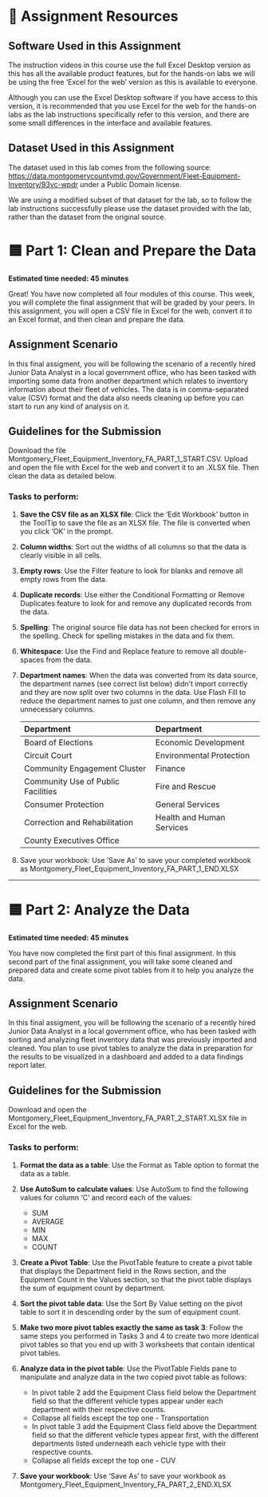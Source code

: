 # 🧰 Assignment Resources

## Software Used in this Assignment

The instruction videos in this course use the full Excel Desktop version as this has all the available product features, but for the hands-on labs we will be using the free ‘Excel for the web’ version as this is available to everyone.

Although you can use the Excel Desktop software if you have access to this version, it is recommended that you use Excel for the web for the hands-on labs as the lab instructions specifically refer to this version, and there are some small differences in the interface and available features.

## Dataset Used in this Assignment

The dataset used in this lab comes from the following source: https://data.montgomerycountymd.gov/Government/Fleet-Equipment-Inventory/93vc-wpdr under a Public Domain license.

We are using a modified subset of that dataset for the lab, so to follow the lab instructions successfully please use the dataset provided with the lab, rather than the dataset from the original source.

# 🟦 Part 1: Clean and Prepare the Data

**Estimated time needed: 45 minutes**

Great! You have now completed all four modules of this course. This week, you will complete the final assignment that will be graded by your peers. In this assignment, you will open a CSV file in Excel for the web, convert it to an Excel format, and then clean and prepare the data.

## Assignment Scenario
In this final assigment, you will be following the scenario of a recently hired Junior Data Analyst in a local government office, who has been tasked with importing some data from another department which relates to inventory information about their fleet of vehicles. The data is in comma-separated value (CSV) format and the data also needs cleaning up before you can start to run any kind of analysis on it.

## Guidelines for the Submission
Download the file Montgomery_Fleet_Equipment_Inventory_FA_PART_1_START.CSV. Upload and open the file with Excel for the web and convert it to an .XLSX file. Then clean the data as detailed below.

### Tasks to perform:

1. **Save the CSV file as an XLSX file**: Click the ‘Edit Workbook’ button in the ToolTip to save the file as an XLSX file. The file is converted when you click ‘OK’ in the prompt.

2. **Column widths**: Sort out the widths of all columns so that the data is clearly visible in all cells.

3. **Empty rows**: Use the Filter feature to look for blanks and remove all empty rows from the data.

4. **Duplicate records**: Use either the Conditional Formatting or Remove Duplicates feature to look for and remove any duplicated records from the data.

5. **Spelling**: The original source file data has not been checked for errors in the spelling. Check for spelling mistakes in the data and fix them.

6. **Whitespace**: Use the Find and Replace feature to remove all double-spaces from the data.

7. **Department names**: When the data was converted from its data source, the department names (see correct list below) didn’t import correctly and they are now split over two columns in the data. Use Flash Fill to reduce the department names to just one column, and then remove any unnecessary columns.

    | Department  | Department |
    | :--- | :--- |
    | Board of Elections | Economic Development |
    | Circuit Court | Environmental Protection |
    | Community Engagement Cluster | Finance |
    | Community Use of Public Facilities | Fire and Rescue |
    | Consumer Protection | General Services |
    | Correction and Rehabilitation | Health and Human Services |
    | County Executives Office |  |

8. Save your workbook: Use ‘Save As’ to save your completed workbook as Montgomery_Fleet_Equipment_Inventory_FA_PART_1_END.XLSX

---

# 🟦 Part 2: Analyze the Data

**Estimated time needed: 45 minutes**

You have now completed the first part of this final assignment. In this second part of the final assignment, you will take some cleaned and prepared data and create some pivot tables from it to help you analyze the data.

## Assignment Scenario

In this final assigment, you will be following the scenario of a recently hired Junior Data Analyst in a local government office, who has been tasked with sorting and analyzing fleet inventory data that was previously imported and cleaned. You plan to use pivot tables to analyze the data in preparation for the results to be visualized in a dashboard and added to a data findings report later.

## Guidelines for the Submission

Download and open the Montgomery_Fleet_Equipment_Inventory_FA_PART_2_START.XLSX file in Excel for the web.

### Tasks to perform:

1. **Format the data as a table**: Use the Format as Table option to format the data as a table.

2. **Use AutoSum to calculate values**: Use AutoSum to find the following values for column ‘C’ and record each of the values:

    * SUM
    * AVERAGE
    * MIN
    * MAX
    * COUNT

3. **Create a Pivot Table**: Use the PivotTable feature to create a pivot table that displays the Department field in the Rows section, and the Equipment Count in the Values section, so that the pivot table displays the sum of equipment count by department.

4. **Sort the pivot table data**: Use the Sort By Value setting on the pivot table to sort it in descending order by the sum of equipment count.

5. **Make two more pivot tables exactly the same as task 3**: Follow the same steps you performed in Tasks 3 and 4 to create two more identical pivot tables so that you end up with 3 worksheets that contain identical pivot tables.

6. **Analyze data in the pivot table**: Use the PivotTable Fields pane to manipulate and analyze data in the two copied pivot table as follows:

    * In pivot table 2 add the Equipment Class field below the Department field so that the different vehicle types appear under each department with their respective counts.
    * Collapse all fields except the top one - Transportation
    * In pivot table 3 add the Equipment Class field above the Department field so that the different vehicle types appear first, with the different departments listed underneath each vehicle type with their respective counts.
    * Collapse all fields except the top one - CUV

7. **Save your workbook**: Use ‘Save As’ to save your workbook as Montgomery_Fleet_Equipment_Inventory_FA_PART_2_END.XLSX
